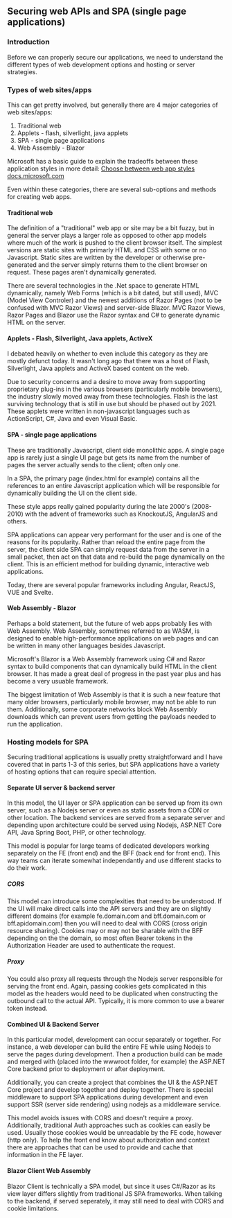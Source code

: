 ## Securing web APIs and SPA (single page applications)

### Introduction
Before we can properly secure our applications, we need to understand the different types of web development options and hosting or server strategies.

### Types of web sites/apps
This can get pretty involved, but generally there are 4 major categories of web sites/apps:

1. Traditional web
2. Applets - flash, silverlight, java applets
3. SPA - single page applications
4. Web Assembly - Blazor

Microsoft has a basic guide to explain the tradeoffs between these application styles in more detail:
[Choose between web app styles docs.microsoft.com](https://docs.microsoft.com/en-us/dotnet/architecture/modern-web-apps-azure/choose-between-traditional-web-and-single-page-apps)

Even within these categories, there are several sub-options and methods for creating web apps.

#### Traditional web

The definition of a "traditional" web app or site may be a bit fuzzy, but in general the server plays a larger role as opposed to other app models where much of the work is pushed to the client browser itself. The simplest versions are static sites with primarly HTML and CSS with some or no Javascript. Static sites are written by the developer or otherwise pre-generated and the server simply returns them to the client browser on request. These pages aren't dynamically generated.

There are several technologies in the .Net space to generate HTML dynamically, namely Web Forms (which is a bit dated, but still used), MVC (Model View Controler) and the newest additions of Razor Pages (not to be confused with MVC Razor Views) and server-side Blazor. MVC Razor Views, Razor Pages and Blazor use the Razor syntax and C# to generate dynamic HTML on the server.


#### Applets - Flash, Silverlight, Java applets, ActiveX

I debated heavily on whether to even include this category as they are mostly defunct today. It wasn't long ago that there was a host of Flash, Silverlight, Java applets and ActiveX based content on the web. 

Due to security concerns and a desire to move away from supporting proprietary plug-ins in the various browsers (particularly mobile browsers), the industry slowly moved away from these technologies. Flash is the last surviving technology that is still in use but should be phased out by 2021.  These applets were written in non-javascript languages such as ActionScript, C#, Java and even Visual Basic. 


#### SPA - single page applications

These are traditionally Javascript, client side monolithic apps. A single page app is rarely just a single UI page but gets its name from the number of pages the server actually sends to the client; often only one.

In a SPA, the primary page (index.html for example) contains all the references to an entire Javascript application which will be responsible for dynamically building the UI on the client side. 

These style apps really gained popularity during the late 2000's (2008-2010) with the advent of frameworks such as KnockoutJS, AngularJS and others.

SPA applications can appear very performant for the user and is one of the reasons for its popularity. Rather than reload the entire page from the server, the client side SPA can simply request data from the server in a small packet, then act on that data and re-build the page dynamically on the client. This is an efficient method for building dynamic, interactive web applications.

Today, there are several popular frameworks including Angular, ReactJS, VUE and Svelte.

#### Web Assembly - Blazor

Perhaps a bold statement, but the future of web apps probably lies with Web Assembly. Web Assembly, sometimes referred to as WASM, is designed to enable high-performance applications on web pages and can be written in many other languages besides Javascript.

Microsoft's Blazor is a Web Assembly framework using C# and Razor syntax to build components that can dynamically build HTML in the client browser. It has made a great deal of progress in the past year plus and has become a very usuable framework.

The biggest limitation of Web Assembly is that it is such a new feature that many older browsers, particularly mobile browser, may not be able to run them. Additionally, some corporate networks block Web Assembly downloads which can prevent users from getting the payloads needed to run the application.

### Hosting models for SPA 
Securing traditional applications is usually pretty straightforward and I have covered that in parts 1-3 of this series, but SPA applications have a variety of hosting options that can require special attention.

#### Separate UI server & backend server
In this model, the UI layer or SPA application can be served up from its own server, such as a Nodejs server or even as static assets from a CDN or other location. The backend services are served from a separate server and depending upon architecture could be served using Nodejs, ASP.NET Core API, Java Spring Boot, PHP, or other technology.

This model is popular for large teams of dedicated developers working separately on the FE (front end) and the BFF (back end for front end). This way teams can iterate somewhat independantly and use different stacks to do their work.

##### CORS

This model can introduce some complexities that need to be understood. If the UI will make direct calls into the API servers and they are on slightly different domains (for example fe.domain.com  and bff.domain.com or bff.apidomain.com) then you will need to deal with CORS (cross origin resource sharing). Cookies may or may not be sharable with the BFF depending on the the domain, so most often Bearer tokens in the Authorization Header are used to authenticate the request.

##### Proxy

You could also proxy all requests through the Nodejs server responsible for serving the front end. Again, passing cookies gets complicated in this model as the headers would need to be duplicated when constructing the outbound call to the actual API. Typically, it is more common to use a bearer token instead.

#### Combined UI & Backend Server
In this particular model, development can  occur separately or together. For instance, a web developer can build the entire FE while using Nodejs to serve the pages during development. Then a production build can be made and merged with (placed into the wwwroot folder, for example) the ASP.NET Core backend prior to deployment or after deployment.

Additionally, you can create a project that combines the UI & the ASP.NET Core project and develop together and deploy together. There is special middleware to support SPA applications during development and even support SSR (server side rendering) using nodejs as a middleware service.

This model avoids issues with CORS and doesn't require a proxy. Additionally, traditional Auth approaches such as cookies can easily be used. Usually those cookies would be unreadable by the FE code, however (http only). To help the front end know about authorization and context there are approaches that can be used to provide and cache that information in the FE layer.

#### Blazor Client Web Assembly
Blazor Client is technically a SPA model, but since it uses C#/Razor as its view layer differs slightly from traditional JS SPA frameworks. When talking to the backend, if served seperately, it may still need to deal with CORS and cookie limitations.







